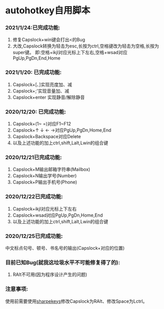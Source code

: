 # autohotkey自用脚本
### 2021/1/24:已完成功能:
1. 修复Capslock+win键会打出<的Bug
2. 大改,Capslock转换为轻击为esc,长按为ctrl,空格键改为轻击为空格,长按为super键。
即:空格+ikjl对应光标上下左右,空格+wsad对应PgUp,PgDn,End,Home
### 2021/1/20: 已完成功能:
1. Capslock+[、]实现亮度加、减
2. Capslock+;'实现音量加、减
3. Capslock+enter 实现静音/解除静音

### 2020/12/20: 已完成功能:

1. Capslock+(1~ =)对应F1~F12
2. Capslock+↑ ↓ ← →对应PgUp,PgDn,Home,End
3. Capslock+Backspace对应Delete
4. 以及上述功能的加上ctrl,shift,Lalt,Lwin的组合键

### 2020/12/21已完成功能:

1. Capslock+M输出邮箱字符串(Mailbox)
2. Capslock+N输出学号(Number)
3. Capslock+P输出手机号(Phone)

### 2020/12/22已完成功能:

1. Capslock+ikjl对应光标上下左右
2. Capslock+wsad对应PgUp,PgDn,Home,End
3. 以及上述功能的加上ctrl,shift,Lalt,Lwin的组合键

### 2020/12/25已完成功能:

中文标点句号、顿号、书名号的输出(Capslock+对应的位置)

### 目前已知Bug(就我这垃圾水平不可能修复得了的):

1. RAlt不可用(因为程序设计产生的问题)

### 注意事项:

使用前需要使用[sharpekeys](https://github.com/randyrants/sharpkeys)修改Capslock为RAlt、修改Space为Lctrl。
